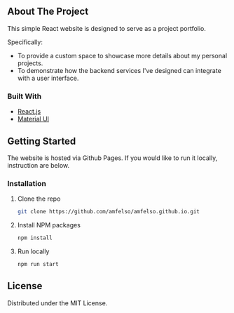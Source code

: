 <!-- ABOUT THE PROJECT -->
## About The Project

This simple React website is designed to serve as a project portfolio. 

Specifically:
* To provide a custom space to showcase more details about my personal projects.
* To demonstrate how the backend services I've designed can integrate with a user interface.

### Built With

* [React.js](https://reactjs.org/)
* [Material UI](https://mui.com/material-ui/)

<!-- GETTING STARTED -->
## Getting Started

The website is hosted via Github Pages. If you would like to run it locally, instruction are below.

### Installation

1. Clone the repo
   ```sh
   git clone https://github.com/amfelso/amfelso.github.io.git
   ```
2. Install NPM packages
   ```sh
   npm install
   ```
2. Run locally
   ```sh
   npm run start
   ```

<!-- LICENSE -->
## License

Distributed under the MIT License.

